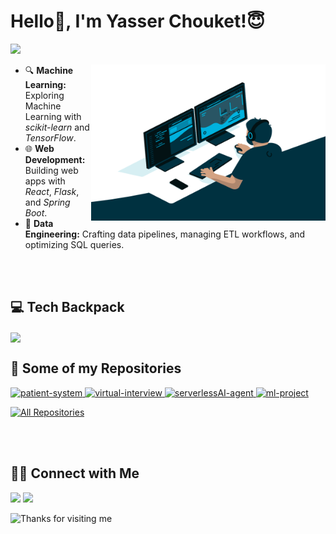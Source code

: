 <!---------------------------- Typewriter animation ----------------------------->
# Hello👋, I'm Yasser Chouket!😇
![](https://readme-typing-svg.herokuapp.com?font=Montserrat&color=3EA9F5&lines=I'm+a+Software+Engineering+Student+💻;I'm+a+Web+Developer+🌍;I'm+a+ML+Enthusiast+🤖)


<!---------------------------- About Me ----------------------------->

<!-- <img align="right" height="250" width="375" alt="" src="https://media.giphy.com/media/SWoSkN6DxTszqIKEqv/giphy.gif" /> -->
<img align="right" alt="GIF" src="https://raw.githubusercontent.com/DevrajDC/DevrajDC/main/developer.gif" height="250" width="375" />

- 🔍 <strong>Machine Learning:</strong> Exploring Machine Learning with <em>scikit-learn</em> and <em>TensorFlow</em>.<br>
- 🌐 <strong>Web Development:</strong> Building web apps with <em>React</em>, <em>Flask</em>, and <em>Spring Boot</em>.<br>
- 🔧 <strong>Data Engineering:</strong> Crafting data pipelines, managing ETL workflows, and optimizing SQL queries.<br>
<br>
<br>


<!---------------------------- My Skills Section ----------------------------->
## 💻 Tech Backpack

<img src="https://skillicons.dev/icons?i=html,css,js,react,ts,nextjs,tailwind,bootstrap,nodejs,expressjs,php,symfony,java,spring,python,flask,mongodb,postgres,mysql,firebase,git,github,postman,cpp,cs," align="center">
<br>


<!----------------------------- Open Source Projects --------------------------->
## 🔖 Some of my Repositories

<p align="left">
  <a href="https://github.com/chouket0102/patient-system">
    <img width="278" src="https://denvercoder1-github-readme-stats.vercel.app/api/pin/?username=chouket0102&repo=patient-system&theme=react&bg_color=20232a&title_color=61D9FA&icon_color=F8D866&hide_border=true&show_icons=true" alt="patient-system">
  </a>
  <a href="https://github.com/chouket0102/virtual-interview">
    <img width="278" src="https://denvercoder1-github-readme-stats.vercel.app/api/pin/?username=chouket0102&repo=virtual-interview&theme=react&bg_color=20232a&title_color=61D9FA&icon_color=F8D866&hide_border=true&show_icons=true" alt="virtual-interview">
  </a>
  <a href="https://github.com/chouket0102/serverlessAI-agent">
    <img width="278" src="https://denvercoder1-github-readme-stats.vercel.app/api/pin/?username=chouket0102&repo=serverlessAI-agent&theme=react&bg_color=20232a&title_color=61D9FA&icon_color=F8D866&hide_border=true&show_icons=true" alt="serverlessAI-agent">
  </a>
  <a href="https://github.com/chouket0102/ml-project">
    <img width="278" src="https://denvercoder1-github-readme-stats.vercel.app/api/pin/?username=chouket0102&repo=ml-project&theme=react&bg_color=20232a&title_color=61D9FA&icon_color=F8D866&hide_border=true&show_icons=true" alt="ml-project">
  </a>
</p>

<p align="left">
  <a href="https://github.com/chouket0102?tab=repositories"><img alt="All Repositories" title="All Repositories" src="https://custom-icon-badges.herokuapp.com/badge/-All%20Repos-2962FF?style=for-the-badge&logoColor=white&logo=repo"/></a>
</p>
<br>
<br>


<!--------------------------------- Social Links --------------------------------->
## 🤝🏻 Connect with Me

<p align="left">
<a href="yasserchouket2101@gmail.com" style="text-decoration:none">
  <img height="30" src = "https://img.shields.io/badge/gmail-c14438?&style=for-the-badge&logo=gmail&logoColor=white">
</a>
<a href="https://www.linkedin.com/in/yasser-chouket-9b15b8285/" style="text-decoration:none">
  <img height="30" src="https://img.shields.io/badge/linkedin-blue.svg?&style=for-the-badge&logo=linkedin&logoColor=white" />
</a>

</p>


<!---------------------------------  Marquee Animation  ------------------------>
<img height="100" alt="Thanks for visiting me" width="100%" src="https://raw.githubusercontent.com/BrunnerLivio/brunnerlivio/master/images/marquee.svg" />
